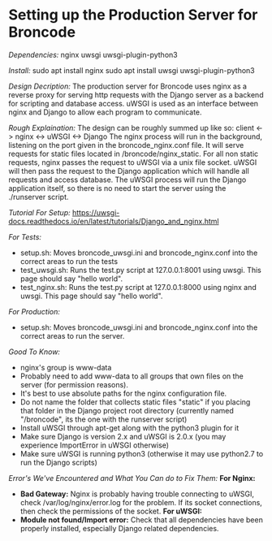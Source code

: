 # Setting up the Production Server for Broncode

*Dependencies:*
nginx
uwsgi
uwsgi-plugin-python3

*Install:*
sudo apt install nginx
sudo apt install uwsgi uwsgi-plugin-python3

*Design Decription:*
The production server for Broncode uses nginx as a reverse proxy for serving http requests with the Django server as a backend for scripting and database access. uWSGI is used as an interface between nginx and Django to allow each program to communicate.

*Rough Explaination:*
The design can be roughly summed up like so:
    client <-> nginx <-> uWSGI <-> Django
The nginx process will run in the background, listening on the port given in the broncode_nginx.conf file.
It will serve requests for static files located in /broncode/nginx_static. For all non static requests,
nginx passes the request to uWSGI via a unix file socket. uWSGI will then pass the request to the Django 
application which will handle all requests and access database. The uWSGI process will run the Django 
application itself, so there is no need to start the server using the ./runserver script. 

*Tutorial For Setup:*
https://uwsgi-docs.readthedocs.io/en/latest/tutorials/Django_and_nginx.html

*For Tests:*
+ setup.sh: Moves broncode_uwsgi.ini and broncode_nginx.conf into the correct areas to run the tests
+ test_uwsgi.sh: Runs the test.py script at 127.0.0.1:8001 using uwsgi. This page should say "hello world".
+ test_nginx.sh: Runs the test.py script at 127.0.0.1:8000 using nginx and uwsgi. This page should say "hello world".

*For Production:*
+ setup.sh: Moves broncode_uwsgi.ini and broncode_nginx.conf into the correct areas to run the server.

*Good To Know:*
+ nginx's group is www-data
+ Probably need to add www-data to all groups that own files on the server (for permission 
  reasons).
+ It's best to use absolute paths for the nginx configuration file.
+ Do not name the folder that collects static files "static" if you placing that folder 
  in the Django project root directory (currently named  "/broncode", its the one with the runserver script)
+ Install uWSGI through apt-get along with the python3 plugin for it
+ Make sure Django is version 2.x and uWSGI is 2.0.x (you may experience ImportError in uWSGI
  otherwise)
+ Make sure uWSGI is running python3 (otherwise it may use python2.7 to run the Django 
  scripts)

*Error's We've Encountered and What _You_ Can do to Fix Them:*
**For Nginx:**
+ **Bad Gateway:** Nginx is probably having trouble connecting to uWSGI, check /var/log/nginx/error.log for the problem.
                   If its socket connections, then check the permissions of the socket.
**For uWSGI:**
+ **Module not found/Import error:** Check that all dependencies have been properly installed, especially Django related
                                     dependencies.
